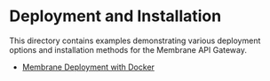# Deployment and Installation

This directory contains examples demonstrating various deployment options and installation methods for the Membrane API Gateway.

- [Membrane Deployment with Docker](docker#membrane-deployment-with-docker)